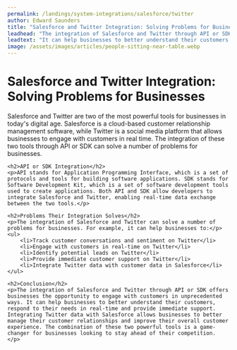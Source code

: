 ```yaml
---
permalink: /landings/system-integrations/salesforce/twitter
author: Edward Saunders
title: "Salesforce and Twitter Integration: Solving Problems for Businesses"
leadhead: "The integration of Salesforce and Twitter through API or SDK offers businesses the opportunity to engage with customers in unprecedented ways"
leadtext: "It can help businesses to better understand their customers, respond to their needs in real-time and provide immediate support. Integrating Twitter data with Salesforce allows businesses to better manage their customer relationships and improve their overall customer experience. The combination of these two powerful tools is a game-changer for businesses looking to stay ahead of their competition."
image: /assets/images/articles/people-sitting-near-table.webp
---
```

<div class="arttext">	<h1>Salesforce and Twitter Integration: Solving Problems for Businesses</h1>
	<p>Salesforce and Twitter are two of the most powerful tools for businesses in today's digital age. Salesforce is a cloud-based customer relationship management software, while Twitter is a social media platform that allows businesses to engage with customers in real time. The integration of these two tools through API or SDK can solve a number of problems for businesses.</p>

	<h2>API or SDK Integration</h2>
	<p>API stands for Application Programming Interface, which is a set of protocols and tools for building software applications. SDK stands for Software Development Kit, which is a set of software development tools used to create applications. Both API and SDK allow developers to integrate Salesforce and Twitter, enabling real-time data exchange between the two tools.</p>

	<h2>Problems Their Integration Solves</h2>
	<p>The integration of Salesforce and Twitter can solve a number of problems for businesses. For example, it can help businesses to:</p>
	<ul>
		<li>Track customer conversations and sentiment on Twitter</li>
		<li>Engage with customers in real-time on Twitter</li>
		<li>Identify potential leads on Twitter</li>
		<li>Provide immediate customer support on Twitter</li>
		<li>Integrate Twitter data with customer data in Salesforce</li>
	</ul>

	<h2>Conclusion</h2>
	<p>The integration of Salesforce and Twitter through API or SDK offers businesses the opportunity to engage with customers in unprecedented ways. It can help businesses to better understand their customers, respond to their needs in real-time and provide immediate support. Integrating Twitter data with Salesforce allows businesses to better manage their customer relationships and improve their overall customer experience. The combination of these two powerful tools is a game-changer for businesses looking to stay ahead of their competition. </p>
</div>